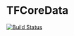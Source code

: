 # TFCoreData

[![Build Status](https://travis-ci.org/TriforkKRK/TFCoreData.svg?branch=master)](https://travis-ci.org/TriforkKRK/TFCoreData)
